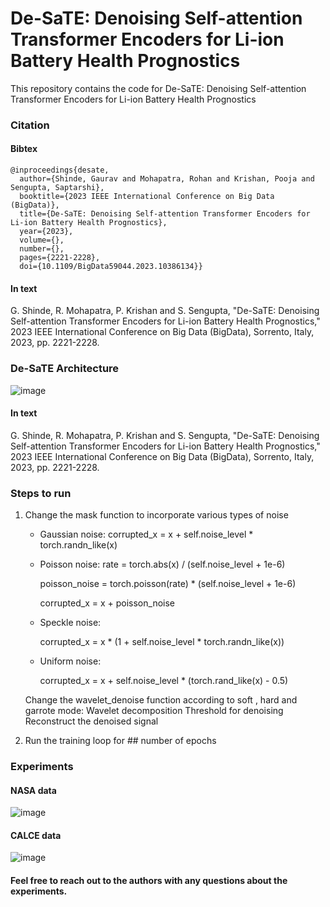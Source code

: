 # De-SaTE: Denoising Self-attention Transformer Encoders for Li-ion Battery Health Prognostics
This repository contains the code for De-SaTE: Denoising Self-attention Transformer Encoders for Li-ion Battery Health Prognostics

### Citation
#### Bibtex
```
@inproceedings{desate,
  author={Shinde, Gaurav and Mohapatra, Rohan and Krishan, Pooja and Sengupta, Saptarshi},
  booktitle={2023 IEEE International Conference on Big Data (BigData)}, 
  title={De-SaTE: Denoising Self-attention Transformer Encoders for Li-ion Battery Health Prognostics}, 
  year={2023},
  volume={},
  number={},
  pages={2221-2228},
  doi={10.1109/BigData59044.2023.10386134}}
```
#### In text
G. Shinde, R. Mohapatra, P. Krishan and S. Sengupta, "De-SaTE: Denoising Self-attention Transformer Encoders for Li-ion Battery Health Prognostics," 2023 IEEE International Conference on Big Data (BigData), Sorrento, Italy, 2023, pp. 2221-2228.

### De-SaTE Architecture 
![image](https://github.com/GauravYS/Job-Portal-Application/assets/116845183/c006276c-3949-43c1-8be9-fdd1c51855a0)

#### In text
G. Shinde, R. Mohapatra, P. Krishan and S. Sengupta, "De-SaTE: Denoising Self-attention Transformer Encoders for Li-ion Battery Health Prognostics," 2023 IEEE International Conference on Big Data (BigData), Sorrento, Italy, 2023, pp. 2221-2228.

### Steps to run 
   1) Change the mask function to incorporate various types of noise
      - Gaussian noise:
           corrupted_x = x + self.noise_level * torch.randn_like(x)
        
      - Poisson noise:
           rate = torch.abs(x) / (self.noise_level + 1e-6)
        
           poisson_noise = torch.poisson(rate) * (self.noise_level + 1e-6)
        
           corrupted_x = x + poisson_noise
        
       - Speckle noise:
         
           corrupted_x = x * (1 + self.noise_level * torch.randn_like(x))
         
       - Uniform noise:
         
           corrupted_x = x + self.noise_level * (torch.rand_like(x) - 0.5)
         
        Change the wavelet_denoise function according to soft , hard and garrote mode:
           Wavelet decomposition
           Threshold for denoising
           Reconstruct the denoised signal
         
         
   2) Run the training loop for ## number of epochs

### Experiments

#### NASA data
![image](https://github.com/GauravYS/Job-Portal-Application/assets/116845183/2fa847a1-e600-422a-8faa-9c8820126ba4)

#### CALCE data 
![image](https://github.com/GauravYS/Job-Portal-Application/assets/116845183/0710b827-23a8-404c-8860-6f0ae1989e8d)

#### Feel free to reach out to the authors with any questions about the experiments.








